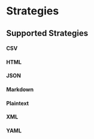 # Strategies

## Supported Strategies

#### CSV

#### HTML

#### JSON

#### Markdown

#### Plaintext

#### XML

#### YAML

